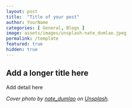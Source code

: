 ```yaml
---
layout: post
title:  "Title of your post"
author: YourName
categories: [ General, Blogs ]
image: assets/images/unsplash-nate_dumlao.jpeg
permalink: /template
featured: true
hidden: true
---
```


## Add a longer title here

Add detail here

*Cover photo by [nate_dumlao](https://unsplash.com/photos/vbt-Fp3b5FA) on [Unsplash](https://unsplash.com/).*
